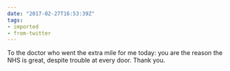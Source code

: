 ```yaml
---
date: "2017-02-27T16:53:39Z"
tags:
- imported
- from-twitter
---
```

To the doctor who went the extra mile for me today: you are the reason the NHS is great, despite trouble at every door. Thank you.
